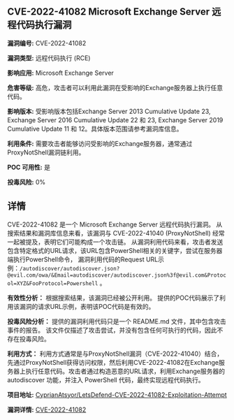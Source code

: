 ## CVE-2022-41082 Microsoft Exchange Server 远程代码执行漏洞

**漏洞编号:** CVE-2022-41082

**漏洞类型:** 远程代码执行 (RCE)

**影响应用:** Microsoft Exchange Server

**危害等级:** 高危，攻击者可以利用此漏洞在受影响的Exchange服务器上执行任意代码。

**影响版本:** 受影响版本包括Exchange Server 2013 Cumulative Update 23, Exchange Server 2016 Cumulative Update 22 和 23, Exchange Server 2019 Cumulative Update 11 和 12。具体版本范围请参考漏洞库信息。

**利用条件:** 需要攻击者能够访问受影响的Exchange服务器，通常通过ProxyNotShell漏洞链利用。

**POC 可用性:** 是

**投毒风险:** 0%

## 详情

CVE-2022-41082 是一个 Microsoft Exchange Server 远程代码执行漏洞。 从搜索结果和漏洞库信息来看，该漏洞与 CVE-2022-41040 (ProxyNotShell) 经常一起被提及，表明它们可能构成一个攻击链。 从漏洞利用代码来看，攻击者发送包含特定格式的URL请求，该URL包含PowerShell相关的关键字，尝试在服务器端执行PowerShell命令， 漏洞利用代码的Request URL示例：`/autodiscover/autodiscover.json?@evil.com/owa/&Email=autodiscover/autodiscover.json%3f@evil.com&Protocol=XYZ&FooProtocol=Powershell` 。

**有效性分析：** 根据搜索结果，该漏洞已经被公开利用。 提供的POC代码展示了利用该漏洞的请求URL示例，表明该POC代码是有效的。

**投毒风险分析：** 提供的漏洞利用代码只是一个 README.md 文件，其中包含攻击事件的报告。 该文件仅描述了攻击尝试，并没有包含任何可执行的代码，因此不存在投毒风险。

**利用方式：**  利用方式通常是与ProxyNotShell漏洞（CVE-2022-41040）结合，先通过ProxyNotShell获得访问权限，然后利用CVE-2022-41082在Exchange服务器上执行任意代码。攻击者通过构造恶意的URL请求，利用Exchange服务器的 autodiscover 功能，并注入 PowerShell 代码，最终实现远程代码执行。


**项目地址:** [CyprianAtsyor/LetsDefend-CVE-2022-41082-Exploitation-Attempt](https://github.com/CyprianAtsyor/LetsDefend-CVE-2022-41082-Exploitation-Attempt)

**漏洞详情:** [CVE-2022-41082](https://nvd.nist.gov/vuln/detail/CVE-2022-41082)